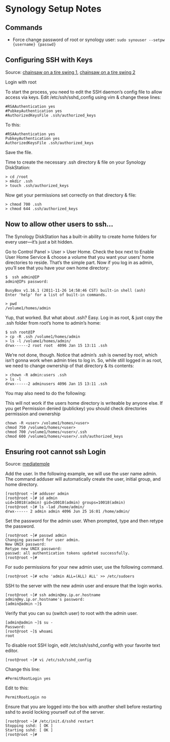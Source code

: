 Synology Setup Notes
===

Commands
---

- Force change password of root or synology user: `sudo synouser --setpw {username} {passwd}`

Configuring SSH with Keys
---
Source: [chainsaw on a tire swing 1](https://www.chainsawonatireswing.com/2012/01/15/ssh-into-your-synology-diskstation-with-ssh-keys/), [chainsaw on a tire swing 2](https://www.chainsawonatireswing.com/2012/01/16/log-in-to-a-synology-diskstation-using-ssh-keys-as-a-user-other-than-root/)

Login with root

To start the process, you need to edit the SSH daemon’s config file to allow access via keys. Edit /etc/ssh/sshd_config using vim & change these lines:

```
#RSAAuthentication yes
#PubkeyAuthentication yes
#AuthorizedKeysFile .ssh/authorized_keys
```

To this:

```
#RSAAuthentication yes
PubkeyAuthentication yes
AuthorizedKeysFile .ssh/authorized_keys
```

Save the file.

Time to create the necessary .ssh directory & file on your Synology DiskStation:

```
> cd /root
> mkdir .ssh
> touch .ssh/authorized_keys
```

Now get your permissions set correctly on that directory & file:

```
> chmod 700 .ssh
> chmod 644 .ssh/authorized_keys
```

Now to allow other users to ssh...
---


The Synology DiskStation has a built-in ability to create home folders for every user—it’s just a bit hidden.

Go to Control Panel > User > User Home. Check the box next to Enable User Home Service & choose a volume that you want your users’ home directories to reside. That’s the simple part. Now if you log in as admin, you’ll see that you have your own home directory:

```
$  ssh admin@IP
admin@IPs password:

BusyBox v1.16.1 (2011-11-26 14:58:46 CST) built-in shell (ash)
Enter 'help' for a list of built-in commands.

> pwd
/volume1/homes/admin
```

Yup, that worked. But what about .ssh? Easy. Log in as root, & just copy the .ssh folder from root’s home to admin’s home:

```
$ ssh root@IP
> cp -R .ssh /volume1/homes/admin
> ls -l /volume1/homes/admin/
drwx------2 root root  4096 Jan 15 13:11 .ssh
```

We’re not done, though. Notice that admin’s .ssh is owned by root, which isn’t gonna work when admin tries to log in. So, while still logged in as root, we need to change ownership of that directory & its contents:

```
> chown -R admin:users .ssh
> ls -l
drwx------2 adminusers 4096 Jan 15 13:11 .ssh
```

You may also need to do the following:

This will not work if the users home directory is writeable by anyone else.
If you get Permission denied (publickey) you should check directories permission and ownership
```
chown -R <user> /volume1/homes/<user>
chmod 750 /volume1/homes/<user>
chmod 700 /volume1/homes/<user>/.ssh
chmod 600 /volume1/homes/<user>/.ssh/authorized_keys
```

Ensuring root cannot ssh Login
---
Source: [mediatemple](https://mediatemple.net/community/products/dv/204643810/how-do-i-disable-ssh-login-for-the-root-user)

Add the user. In the following example, we will use the user name admin. The command adduser will automatically create the user, initial group, and home directory.
```
[root@root ~]# adduser admin
[root@root ~]# id admin
uid=10018(admin) gid=10018(admin) groups=10018(admin)
[root@root ~]# ls -lad /home/admin/
drwx------ 2 admin admin 4096 Jun 25 16:01 /home/admin/
```
Set the password for the admin user. When prompted, type and then retype the password.
```
[root@root ~]# passwd admin
Changing password for user admin.
New UNIX password:
Retype new UNIX password:
passwd: all authentication tokens updated successfully.
[root@root ~]#
```
For sudo permissions for your new admin user, use the following command.
```
[root@root ~]# echo 'admin ALL=(ALL) ALL' >> /etc/sudoers
```
SSH to the server with the new admin user and ensure that the login works.
```
[root@root ~]# ssh admin@my.ip.or.hostname
admin@my.ip.or.hostname's password:
[admin@admin ~]$
```
Verify that you can su (switch user) to root with the admin user.

```
[admin@admin ~]$ su -
Password:
[root@root ~]$ whoami
root
```
To disable root SSH login, edit /etc/ssh/sshd_config with your favorite text editor.

```
[root@root ~]# vi /etc/ssh/sshd_config
```
Change this line:

```
#PermitRootLogin yes
```
Edit to this:

```
PermitRootLogin no
```
Ensure that you are logged into the box with another shell before restarting sshd to avoid locking yourself out of the server.

```
[root@root ~]# /etc/init.d/sshd restart
Stopping sshd: [ OK ]
Starting sshd: [ OK ]
[root@root ~]#
```
